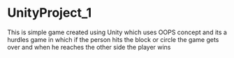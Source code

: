 # UnityProject_1
This is simple game created using Unity which uses OOPS concept and its a hurdles game in which if the person hits the block or circle the game gets over and when he reaches the other side the player wins
